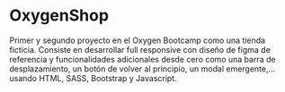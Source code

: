# OxygenShop

Primer y segundo proyecto en el Oxygen Bootcamp como una tienda ficticia.
Consiste en desarrollar full responsive con diseño de figma de referencia y funcionalidades adicionales desde cero como una barra de desplazamiento, un botón de volver al principio, un modal emergente,... usando HTML, SASS, Bootstrap y Javascript.
